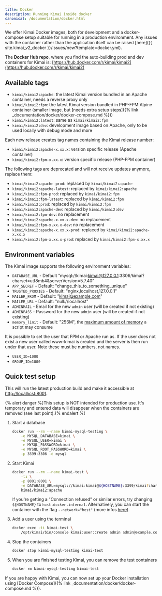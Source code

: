 ```yaml
---
title: Docker
description: Running Kimai inside docker
canonical: /documentation/docker.html
---
```


We offer Kimai Docker images, both for development and a docker-compose setup suitable for running in a production environment.
Any issues with the container rather than the application itself can be raised [here]({{ site.kimai_v2_docker }}/issues/new?template=docker.yml).

The **Docker Hub repo**, where you find the auto-building prod and dev containers for Kimai is: [https://hub.docker.com/r/kimai/kimai2](https://hub.docker.com/r/kimai/kimai2)

## Available tags

- `kimai/kimai2:apache`: the latest Kimai version bundled in an Apache container, needs a reverse proxy only
- `kimai/kimai2:fpm`: the latest Kimai version bundled in PHP-FPM Alpine container (smaller image, but [needs extra setup steps]({% link _documentation/docker/docker-compose.md %})) 
- `kimai/kimai2:latest`: same as `kimai/kimai2:fpm`
- `kimai/kimai2:dev`: development image based on Apache, only to be used locally with debug mode and more 

Each new release creates tag names containing the Kimai release number:

- `kimai/kimai2:apache-x.xx.x`: version specific release (Apache container)  
- `kimai/kimai2:fpm-x.xx.x`: version specific release (PHP-FPM container)

The following tags are deprecated and will not receive updates anymore, replace them:

- `kimai/kimai2:apache-prod`: replaced by `kimai/kimai2:apache` 
- `kimai/kimai2:apache-latest`: replaced by `kimai/kimai2:apache` 
- `kimai/kimai2:fpm-prod`: replaced by `kimai/kimai2:fpm`
- `kimai/kimai2:fpm-latest`: replaced by `kimai/kimai2:fpm` 
- `kimai/kimai2:prod`: replaced by `kimai/kimai2:fpm`
- `kimai/kimai2:apache-dev`: replaced by `kimai/kimai2:dev`  
- `kimai/kimai2:fpm-dev`: no replacement
- `kimai/kimai2:apache-x.xx.x-dev`: no replacement
- `kimai/kimai2:fpm-x.xx.x-dev`: no replacement 
- `kimai/kimai2:apache-x.xx.x-prod`: replaced by `kimai/kimai2:apache-x.xx.x` 
- `kimai/kimai2:fpm-x.xx.x-prod`: replaced by `kimai/kimai2:fpm-x.xx.x` 

## Environment variables

The Kimai image supports the following environment variables:

- `DATABASE_URL` - Default "mysql://kimai:kimai@127.0.0.1:3306/kimai?charset=utf8mb4&serverVersion=5.7.40"
- `APP_SECRET` - Default: "change_this_to_something_unique"
- `TRUSTED_PROXIES` - Default: "nginx,localhost,127.0.0.1" 
- `MAILER_FROM` - Default: "kimai@example.com"
- `MAILER_URL` - Default: "null://localhost"
- `ADMINMAIL` - Email for the new `admin` user (will be created if not existing)
- `ADMINPASS` - Password for the new `admin` user (will be created if not existing)
- `memory_limit` - Default: "256M", the [maximum amount of memory](https://php.net/memory-limit) a script may consume

It is possible to set the user that FPM or Apache run as. If the user does not exist a new user called www-kimai is created and the server is then run under that user. Note these must be numbers, not names.

- `USER_ID=1000`
- `GROUP_ID=1000`

## Quick test setup

This will run the latest production build and make it accessible at <http://localhost:8001>.

{% alert danger %}This setup is NOT intended for production use. It's temporary and entered data will disappear when the containers are removed (see last point).{% endalert %}

1. Start a database

    ```bash
    docker run --rm --name kimai-mysql-testing \
        -e MYSQL_DATABASE=kimai \
        -e MYSQL_USER=kimai \
        -e MYSQL_PASSWORD=kimai \
        -e MYSQL_ROOT_PASSWORD=kimai \
        -p 3399:3306 -d mysql
    ```

2. Start Kimai

    ```bash
    docker run --rm --name kimai-test \
        -ti \
        -p 8001:8001 \
        -e DATABASE_URL=mysql://kimai:kimai@${HOSTNAME}:3399/kimai?charset=utf8mb4&serverVersion=8.3.0 \
        kimai/kimai2:apache
    ```

    If you're getting a "Connection refused" or similar errors, try changing `${HOSTNAME}` to `host.docker.internal`. 
    Alternatively, you can start the container with the flag `--network="host"` (more infos [here](https://stackoverflow.com/questions/24319662/from-inside-of-a-docker-container-how-do-i-connect-to-the-localhost-of-the-mach)).

3. Add a user using the terminal

    ```bash
    docker exec -ti kimai-test \
        /opt/kimai/bin/console kimai:user:create admin admin@example.com ROLE_SUPER_ADMIN
    ```

4. Stop the containers

    ```bash
    docker stop kimai-mysql-testing kimai-test
    ```
 
5. When you are finished testing Kimai, you can remove the test containers

    ```bash
    docker rm kimai-mysql-testing kimai-test
    ```

If you are happy with Kimai, you can now set up your Docker installation using [Docker Compose]({% link _documentation/docker/docker-compose.md %}).
